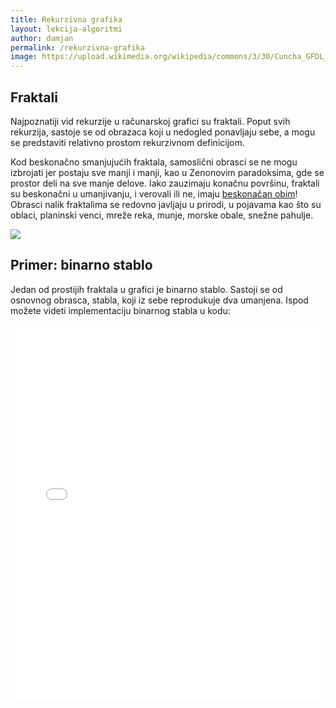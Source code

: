 ```yaml
---
title: Rekurzivna grafika
layout: lekcija-algoritmi
author: damjan
permalink: /rekurzivna-grafika
image: https://upload.wikimedia.org/wikipedia/commons/3/30/Cuncha_GFDL_Galicia4.jpg
---
```


## Fraktali

Najpoznatiji vid rekurzije u računarskoj grafici su fraktali. Poput svih rekurzija, sastoje se od obrazaca koji u nedogled ponavljaju sebe, a mogu se predstaviti relativno prostom rekurzivnom definicijom.

Kod beskonačno smanjujućih fraktala, samoslični obrasci se ne mogu izbrojati jer postaju sve manji i manji, kao u Zenonovim paradoksima, gde se prostor deli na sve manje delove. Iako zauzimaju konačnu površinu, fraktali su beskonačni u umanjivanju, i verovali ili ne, imaju [beskonačan obim](https://youtu.be/azBNsPa1WC4)! Obrasci nalik fraktalima se redovno javljaju u prirodi, u pojavama kao što su oblaci, planinski venci, mreže reka, munje, morske obale, snežne pahulje.

![](https://upload.wikimedia.org/wikipedia/commons/a/a4/Mandelbrot_sequence_new.gif)

## Primer: binarno stablo

Jedan od prostijih fraktala u grafici je binarno stablo. Sastoji se od osnovnog obrasca, stabla, koji iz sebe reprodukuje dva umanjena. Ispod možete videti implementaciju binarnog stabla u kodu:

<iframe width="100%" height="600" src="//jsfiddle.net/mudroljub/x1bzmq7s/embedded/js,result/" allowpaymentrequest allowfullscreen="allowfullscreen" frameborder="0"></iframe>
